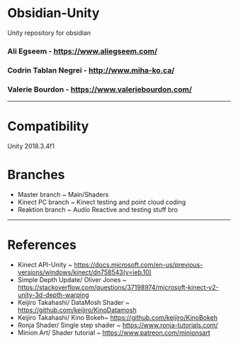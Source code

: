 # Obsidian-Unity
Unity repository for obsidian

### Ali Egseem - https://www.aliegseem.com/
### Codrin Tablan Negrei - http://www.miha-ko.ca/
### Valerie Bourdon - https://www.valeriebourdon.com/
---

# Compatibility

Unity 2018.3.4f1

# Branches

- Master branch ~ Main/Shaders
- Kinect PC branch ~ Kinect testing and point cloud coding
- Reaktion branch ~ Audio Reactive and testing stuff bro

---

# References

- Kinect API-Unity ~ https://docs.microsoft.com/en-us/previous-versions/windows/kinect/dn758543(v=ieb.10)
- Simple Depth Update/ Oliver Jones ~ https://stackoverflow.com/questions/37198974/microsoft-kinect-v2-unity-3d-depth-warping
- Keijiro Takahashi/ DataMosh Shader ~ https://github.com/keijiro/KinoDatamosh
- Keijiro Takahashi/ Kino Bokeh~ https://github.com/keijiro/KinoBokeh
- Ronja Shader/ Single step shader ~ https://www.ronja-tutorials.com/
- Minion Art/ Shader tutorial ~ https://www.patreon.com/minionsart